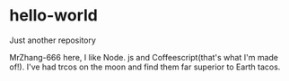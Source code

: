 # hello-world
Just another repository

MrZhang-666 here, I like Node. js and Coffeescript(that's what I'm made of!).
I've had trcos on the moon and find them far superior to Earth tacos.
